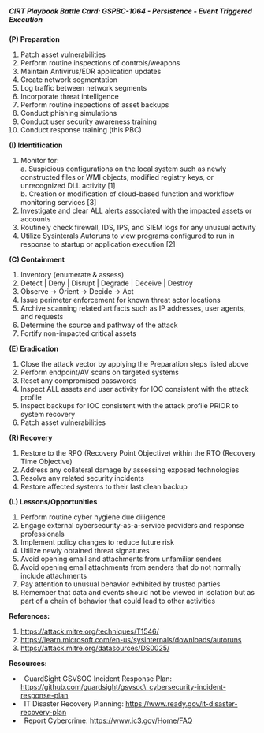 ##### CIRT Playbook Battle Card: **GSPBC-1064 - Persistence - Event Triggered Execution**

**(P) Preparation**

1.  Patch asset vulnerabilities
2.  Perform routine inspections of controls/weapons
3.  Maintain Antivirus/EDR application updates
4.  Create network segmentation
5.  Log traffic between network segments
6.  Incorporate threat intelligence
7.  Perform routine inspections of asset backups
8.  Conduct phishing simulations
9.  Conduct user security awareness training
10.  Conduct response training (this PBC)

**(I) Identification**

1.  Monitor for:  
    a. Suspicious configurations on the local system such as newly constructed files or WMI objects, modified registry keys, or unrecognized DLL activity \[1\]  
    b. Creation or modification of cloud-based function and workflow monitoring services \[3\]
2.  Investigate and clear ALL alerts associated with the impacted assets or accounts
3.  Routinely check firewall, IDS, IPS, and SIEM logs for any unusual activity
4.  Utilize Sysinterals Autoruns to view programs configured to run in response to startup or application execution \[2\]

**(C) Containment**

1.  Inventory (enumerate & assess)
2.  Detect | Deny | Disrupt | Degrade | Deceive | Destroy
3.  Observe -> Orient -> Decide -> Act
4.  Issue perimeter enforcement for known threat actor locations
5.  Archive scanning related artifacts such as IP addresses, user agents, and requests
6.  Determine the source and pathway of the attack
7.  Fortify non-impacted critical assets

**(E) Eradication**

1.  Close the attack vector by applying the Preparation steps listed above
2.  Perform endpoint/AV scans on targeted systems
3.  Reset any compromised passwords
4.  Inspect ALL assets and user activity for IOC consistent with the attack profile
5.  Inspect backups for IOC consistent with the attack profile PRIOR to system recovery
6.  Patch asset vulnerabilities

**(R) Recovery**

1.  Restore to the RPO (Recovery Point Objective) within the RTO (Recovery Time Objective)
2.  Address any collateral damage by assessing exposed technologies
3.  Resolve any related security incidents
4.  Restore affected systems to their last clean backup

**(L) Lessons/Opportunities**

1.  Perform routine cyber hygiene due diligence
2.  Engage external cybersecurity-as-a-service providers and response professionals
3.  Implement policy changes to reduce future risk
4.  Utilize newly obtained threat signatures
5.  Avoid opening email and attachments from unfamiliar senders
6.  Avoid opening email attachments from senders that do not normally include attachments
7.  Pay attention to unusual behavior exhibited by trusted parties
8.  Remember that data and events should not be viewed in isolation but as part of a chain of behavior that could lead to other activities

**References:**

1.  https://attack.mitre.org/techniques/T1546/
2.  https://learn.microsoft.com/en-us/sysinternals/downloads/autoruns
3.  https://attack.mitre.org/datasources/DS0025/

**Resources:**

*    GuardSight GSVSOC Incident Response Plan: https://github.com/guardsight/gsvsoc\_cybersecurity-incident-response-plan
*    IT Disaster Recovery Planning: https://www.ready.gov/it-disaster-recovery-plan
*    Report Cybercrime: https://www.ic3.gov/Home/FAQ